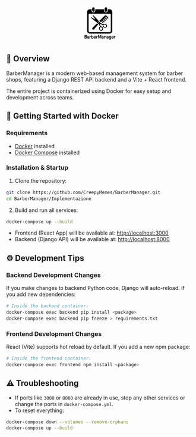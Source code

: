 <div align="center"><img src="./frontend/public/logo.png" height="100px" alt="BarberManager Logo"/></div>

## 🚀 Overview

BarberManager is a modern web-based management system for barber shops, featuring a Django REST API backend and a Vite + React frontend.

The entire project is containerized using Docker for easy setup and development across teams.

## 🐳 Getting Started with Docker

### Requirements

- [Docker](https://www.docker.com/) installed
- [Docker Compose](https://docs.docker.com/compose/) installed

### Installation & Startup

1. Clone the repository:

```bash
git clone https://github.com/CreepyMemes/BarberManager.git
cd BarberManager/Implementazione
```

2. Build and run all services:

```bash
docker-compose up --build
```

- Frontend (React App) will be available at: [http://localhost:3000](http://localhost:3000)
- Backend (Django API) will be available at: [http://localhost:8000](http://localhost:8000)

## ⚙️ Development Tips

###  Backend Development Changes

If you make changes to backend Python code, Django will auto-reload. If you add new dependencies:

```bash
# Inside the backend container:
docker-compose exec backend pip install <package>
docker-compose exec backend pip freeze > requirements.txt
```

### Frontend Development Changes

React (Vite) supports hot reload by default. If you add a new npm package:

```bash
# Inside the frontend container:
docker-compose exec frontend npm install <package>
```

## ⚠️ Troubleshooting

- If ports like `3000` or `8000` are already in use, stop any other services or change the ports in `docker-compose.yml`.
- To reset everything:

```bash
docker-compose down --volumes --remove-orphans
docker-compose up --build
```
